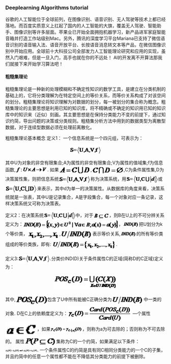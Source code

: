 ### Deeplearning Algorithms tutorial
谷歌的人工智能位于全球前列，在图像识别、语音识别、无人驾驶等技术上都已经落地。而百度实质意义上扛起了国内的人工智能的大旗，覆盖无人驾驶、智能助手、图像识别等许多层面。苹果业已开始全面拥抱机器学习，新产品进军家庭智能音箱并打造工作站级别Mac。另外，腾讯的深度学习平台Mariana已支持了微信语音识别的语音输入法、语音开放平台、长按语音消息转文本等产品，在微信图像识别中开始应用。全球前十大科技公司全部发力人工智能理论研究和应用的实现，虽然入门艰难，但是一旦入门，高手也就在你的不远处！
AI的开发离不开算法那我们就接下来开始学习算法吧！

#### 粗糙集理论
粗糙集理论是一种新的处理模糊和不确定性知识的数学工具，是建立在分类机制的基础上的，它将分类理解为在特定空间上的等价关系，而等价关系构成了对该空间的划分。粗糙集理论将知识理解为对数据的划分，每一被划分的集合称为概念。粗糙集理论的主要思想是利用已知的知识库，将不精确或不确定的知识用已知的知识库中的知识来（近似）刻画。其主要思想是在保持分类能力不变的前提下，通过知识约简，导出问题的决策或分类规则。粗糙集分析方法中用到的数据类型为离散型数据，对于连续型数据必须在处理前离散化。


粗糙集理论基本概念
定义1： 一个信息系统是一个四元组，可表示为：

<p align="center">
<img width="100" align="center" src="../../images/30.jpg" />
</p>

 其中U为对象的非空有限集合;A为属性的非空有限集合;V为属性的值域集;f为信息函数,<img width="100" align="center" src="../../images/31.jpg" />.
 如果<img width="100" align="center" src="../../images/33.jpg" />,<img width="100" align="center" src="../../images/32.jpg" />,C为条件属性集,D为决策属性集，则把信息系统<img width="100" align="center" src="../../images/30.jpg" />称为决策系统，用<img width="100" align="center" src="../../images/34.jpg" />或<img width="100" align="center" src="../../images/35.jpg" />来表示，其中d为单一的决策属性。从数据库的角度来看，决策系统就是一张表，其中U是记录集合，A是字段集合，每一个对象对应一条记录，这样决策系统又可称为决策表。
 
定义2：在决策系统<img width="100" align="center" src="../../images/36.jpg" />中，对于<img width="50" align="center" src="../../images/37.jpg" />，则B在U上的不可分辨关系定义为：<img width="300" align="center" src="../../images/38.jpg" />，<img width="50" align="center" src="../../images/39.jpg" />把U划分为k个等价类，<img width="100" align="center" src="../../images/40.jpg" />,<img width="100" align="center" src="../../images/43.jpg" />表示等价关系,<img width="50" align="center" src="../../images/39.jpg" />的所有等价类组成的等价类族，即有:
<img width="200" align="center" src="../../images/41.jpg" />.

定义3:<img width="100" align="center" src="../../images/30.jpg" />.分类价IND(D)关于条件属性C的正域(简称D的C正域)定义为：

<p align="center">
<img width="200" align="center" src="../../images/42.jpg" />
</p>

其中,<img width="100" align="center" src="../../images/44.jpg" />包含了U中所有能被C正确分类为<img width="100" align="center" src="../../images/43.jpg" />中一类的对象.
D在C上的依赖度定义为：<img width="200" align="center" src="../../images/45.jpg" />
—个属性<img width="100" align="center" src="../../images/46.jpg" />，如果<img width="100" align="center" src="../../images/47.jpg" />，则称为a为可去除的；否则称为不可去除的。
属性<img width="100" align="center" src="../../images/48.jpg" />集称为C的一个约简，如果满足以下条件：<img width="100" align="center" src="../../images/49.jpg" />.
一个条件属性C的约简是具有同C相同分类能力的一个C的子集，并且约简中的任意一个属性都不能在不降低其分类能力的前提下被删除。
